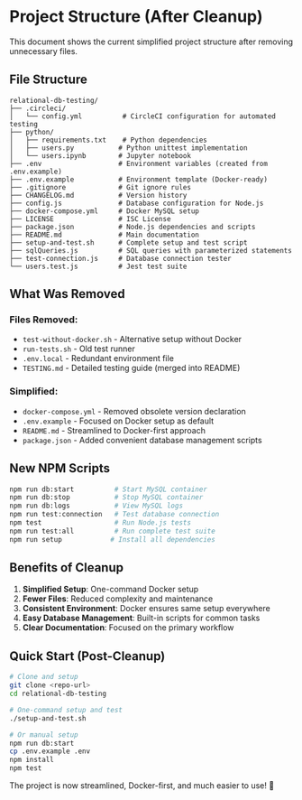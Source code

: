 # Project Structure (After Cleanup)

This document shows the current simplified project structure after removing unnecessary files.

## File Structure

```
relational-db-testing/
├── .circleci/
│   └── config.yml          # CircleCI configuration for automated testing
├── python/
│   ├── requirements.txt    # Python dependencies
│   ├── users.py           # Python unittest implementation
│   └── users.ipynb        # Jupyter notebook
├── .env                   # Environment variables (created from .env.example)
├── .env.example           # Environment template (Docker-ready)
├── .gitignore             # Git ignore rules
├── CHANGELOG.md           # Version history
├── config.js              # Database configuration for Node.js
├── docker-compose.yml     # Docker MySQL setup
├── LICENSE                # ISC License
├── package.json           # Node.js dependencies and scripts
├── README.md              # Main documentation
├── setup-and-test.sh      # Complete setup and test script
├── sqlQueries.js          # SQL queries with parameterized statements
├── test-connection.js     # Database connection tester
└── users.test.js          # Jest test suite
```

## What Was Removed

### Files Removed:
- `test-without-docker.sh` - Alternative setup without Docker
- `run-tests.sh` - Old test runner
- `.env.local` - Redundant environment file
- `TESTING.md` - Detailed testing guide (merged into README)

### Simplified:
- `docker-compose.yml` - Removed obsolete version declaration
- `.env.example` - Focused on Docker setup as default
- `README.md` - Streamlined to Docker-first approach
- `package.json` - Added convenient database management scripts

## New NPM Scripts

```bash
npm run db:start          # Start MySQL container
npm run db:stop           # Stop MySQL container  
npm run db:logs           # View MySQL logs
npm run test:connection   # Test database connection
npm test                  # Run Node.js tests
npm run test:all          # Run complete test suite
npm run setup            # Install all dependencies
```

## Benefits of Cleanup

1. **Simplified Setup**: One-command Docker setup
2. **Fewer Files**: Reduced complexity and maintenance
3. **Consistent Environment**: Docker ensures same setup everywhere
4. **Easy Database Management**: Built-in scripts for common tasks
5. **Clear Documentation**: Focused on the primary workflow

## Quick Start (Post-Cleanup)

```bash
# Clone and setup
git clone <repo-url>
cd relational-db-testing

# One-command setup and test
./setup-and-test.sh

# Or manual setup
npm run db:start
cp .env.example .env
npm install
npm test
```

The project is now streamlined, Docker-first, and much easier to use! 🚀
